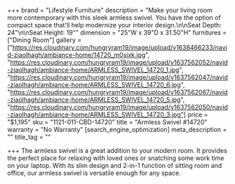 +++
brand = "Lifestyle Furniture"
description = "Make your living room more contemporary with this sleek armless swivel. You have the option of compact space that'll help modernize your interior design.\n\nSeat Depth: 24\"\n\nSeat Height: 19\""
dimension = "25\"W x 39\"D x 31.50\"H"
furnitures = ["Dining Room"]
gallery = ["https://res.cloudinary.com/hungryram19/image/upload/v1638466233/navid-ziaolhagh/ambiance-home/14720_m0sjxk.jpg", "https://res.cloudinary.com/hungryram19/image/upload/v1637562052/navid-ziaolhagh/ambiance-home/ARMLESS_SWIVEL_14720_1.jpg", "https://res.cloudinary.com/hungryram19/image/upload/v1637562047/navid-ziaolhagh/ambiance-home/ARMLESS_SWIVEL_14720_6.jpg", "https://res.cloudinary.com/hungryram19/image/upload/v1637562067/navid-ziaolhagh/ambiance-home/ARMLESS_SWIVEL_14720_5.jpg", "https://res.cloudinary.com/hungryram19/image/upload/v1637562050/navid-ziaolhagh/ambiance-home/ARMLESS_SWIVEL_14720_3.jpg"]
price = "$1,195"
sku = "1121-011-CBD-14720"
title = "Armless Swivel #14720"
warranty = "No Warranty"
[search_engine_optimization]
meta_description = ""
title_tag = ""

+++
The armless swivel is a great addition to your modern room. It provides the perfect place for relaxing with loved ones or snatching some work time on your laptop. With its slim design and 2-in-1 function of sitting room and office, our armless swivel is versatile enough for any space.